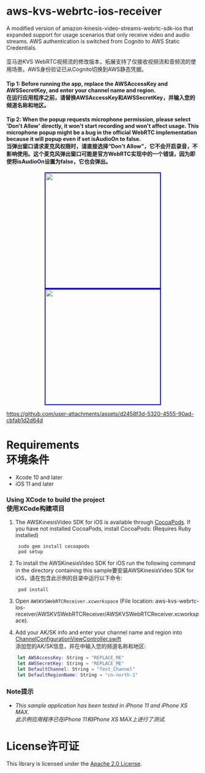 # aws-kvs-webrtc-ios-receiver
A modified version of amazon-kinesis-video-streams-webrtc-sdk-ios that expanded support for usage scenarios that only receive video and audio streams. AWS authentication is switched from Cognito to AWS Static Credentials.  
<br>亚马逊KVS WebRTC视频流的修改版本，拓展支持了仅接收视频流和音频流的使用场景。AWS身份验证已从Cognito切换到AWS静态凭据。

#### Tip 1: Before running the app, replace the AWSAccessKey and AWSSecretKey, and enter your channel name and region.<br>在运行应用程序之前，请替换AWSAccessKey和AWSSecretKey，并输入您的频道名称和地区。
#### Tip 2: When the popup requests microphone permission, please select 'Don't Allow' directly, it won't start recording and won't affect usage. This microphone popup might be a bug in the official WebRTC implementation because it will popup even if set isAudioOn to false.<br>当弹出窗口请求麦克风权限时，请直接选择“Don't Allow”，它不会开启录音，不影响使用。这个麦克风弹出窗口可能是官方WebRTC实现中的一个错误，因为即使将isAudioOn设置为false，它也会弹出。

<p align="center">
  <img src="https://github.com/user-attachments/assets/f00eb1cc-e50f-4e54-b508-8ca13478d7a9" width="300" style="border: 2px solid blue;" />
  <img src="https://github.com/user-attachments/assets/6ccb3b4b-85b1-470d-b944-95f83b0db15f" width="300" style="border: 2px solid blue;" />
</p>

https://github.com/user-attachments/assets/d2458f3d-5320-4555-90ad-cbfab1d2d64d

# Requirements<br>环境条件

* Xcode 10 and later
* iOS 11 and later

### Using XCode to build the project<br>使用XCode构建项目

1. The AWSKinesisVideo SDK for iOS is available through [CocoaPods](http://cocoapods.org). If you have not installed CocoaPods, install CocoaPods: (Requires Ruby installed) 

        sudo gem install cocoapods
        pod setup

2. To install the AWSKinesisVideo SDK for iOS run the following command in the directory containing this sample要安装AWSKinesisVideo SDK for iOS，请在包含此示例的目录中运行以下命令:

        pod install

3. Open `AWSKVSWebRTCReceiver.xcworkspace` (File location: aws-kvs-webrtc-ios-receiver/AWSKVSWebRTCReceiver/AWSKVSWebRTCReceiver.xcworkspace).

4. Add your AK/SK info and enter your channel name and region into [ChannelConfigurationViewController.swift](https://github.com/Json031/aws-kvs-webrtc-ios-receiver/blob/main/AWSKVSWebRTCReceiver/KVSiOSApp/ChannelConfigurationViewController.swift#L8)<br>添加您的AK/SK信息，并在中输入您的频道名称和地区:

```swift
    let AWSAccessKey: String = "REPLACE_ME"
    let AWSSecretKey: String = "REPLACE_ME"
    let DefaultChannel: String = "Test_Channel"
    let DefaultRegionName: String = "cn-north-1"
```


### Note提示

* _This sample application has been tested in iPhone 11 and iPhone XS MAX.<br>此示例应用程序已在iPhone 11和iPhone XS MAX上进行了测试._

# License许可证
This library is licensed under the [Apache 2.0 License](https://github.com/awslabs/amazon-kinesis-video-streams-webrtc-sdk-ios/blob/master/LICENSE).
